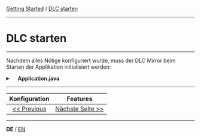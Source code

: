 [Getting Started](../index_de.md) / [DLC starten](run_application_de.md)

---

# DLC starten

---

Nachdem alles Nötige konfiguriert wurde, muss der DLC Mirror beim Starten der Applikation
initialisiert werden:

<details>
<summary><img style="height: 12px" src="../icons/java.svg"> <b>Application.java</b></summary>

```java
@SpringBootApplication
public class SampleApplication {

    static {
        Domain.initialize(new ReflectiveDomainMirrorFactory("sampleapp"));
    }

    public static void main(String[] args) {
        new SpringApplicationBuilder(ShopApplication.class).run(args);
    }
}
```
</details>

---

|            **Konfiguration**             |           **Features**            |
|:----------------------------------------:|:---------------------------------:|
| [<< Previous](configuration_de.md) | [Nächste Seite >>](features_de.md) |

---

**DE** / [EN](../../english/guides/run_application_en.md)